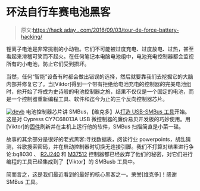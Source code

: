 # 环法自行车赛电池黑客

> 原文:[https://hack aday . com/2016/09/03/tour-de-force-battery-hacking/](https://hackaday.com/2016/09/03/tour-de-force-battery-hacking/)

锂离子电池是非常挑剔的小动物。它们不可能被过度充电、过度放电、过热，甚至看起来滑稽可笑而不起火。在任何笔记本电脑电池组中，电池充电控制器都会监视所有的小电池，防止它们受到损坏。

当然，任何“智能”设备有时都会做出错误的选择，然后就要靠我们去挖掘它的大脑内部并修复它了。当[Viktor]得到一个带有拒绝给电池充电的控制器的完美电池组时，他开始了将成为史诗般的电池控制器之旅，结果不仅仅是一个固定的电池，而是一个控制器重新编程工具、软件和迄今为止的三个反向控制器芯片。

[![devb](../Images/944b6c9701e222a203617c6099639a8d.png)](https://hackaday.com/wp-content/uploads/2016/09/devb.jpg) 电池控制器芯片讲 SMBus，【维克多】从[打造 USB-SMBus 工具](http://www.karosium.com/p/smbusb.html)开始。这是对 Cypress CY7C68013A USB 微控制器的廉价易贝开发板的巧妙使用。用[Viktor]的[固件](https://github.com/karosium/smbusb)刷新并在主机上运行他的软件，SMBus 扫描简直是小菜一碟。

故事的其余部分是很好的老式黑客:寻找数据表，阅读行业 powerpoints，胡乱猜测，谷歌搜索密码，并在启动控制器时切换无连接引脚。我们不打算对结果进行争论:bq8030 、 [R2J240](http://www.karosium.com/2016/08/hacking-r2j240-lgc.html) 和 [M37512](http://www.karosium.com/2016/08/adding-m37512-with-panasonicibm-firmware.html) 控制器都已经放弃了他们的秘密，对它们进行编程的工具已经集成到了【Viktor】的 SMBusb 工具中。

简而言之，这是我们最近看到的最好的核心黑客之一。荣誉[维克多]！感谢 SMBus 工具。